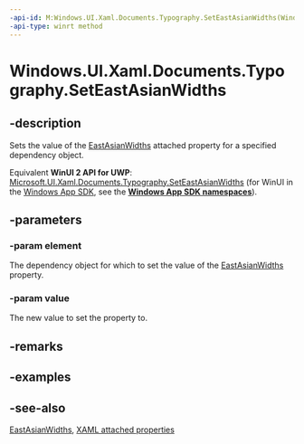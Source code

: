 ```yaml
---
-api-id: M:Windows.UI.Xaml.Documents.Typography.SetEastAsianWidths(Windows.UI.Xaml.DependencyObject,Windows.UI.Xaml.FontEastAsianWidths)
-api-type: winrt method
---
```


<!-- Method syntax
public void SetEastAsianWidths(Windows.UI.Xaml.DependencyObject element, Windows.UI.Xaml.FontEastAsianWidths value)
-->

# Windows.UI.Xaml.Documents.Typography.SetEastAsianWidths

## -description
Sets the value of the [EastAsianWidths](typography_eastasianwidths.md) attached property for a specified dependency object.

Equivalent **WinUI 2 API for UWP**: [Microsoft.UI.Xaml.Documents.Typography.SetEastAsianWidths](/windows/winui/api/microsoft.ui.xaml.documents.typography.seteastasianwidths) (for WinUI in the [Windows App SDK](/windows/apps/windows-app-sdk/), see the **[Windows App SDK namespaces](/windows/windows-app-sdk/api/winrt/)**).

## -parameters
### -param element
The dependency object for which to set the value of the [EastAsianWidths](typography_eastasianwidths.md) property.

### -param value
The new value to set the property to.

## -remarks

## -examples

## -see-also

[EastAsianWidths](typography_eastasianwidths.md), [XAML attached properties](/windows/uwp/xaml-platform/attached-properties-overview)

